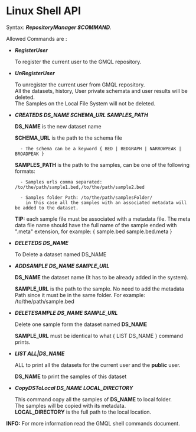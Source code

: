 # Linux Shell API 

Syntax: ___RepositoryManager $COMMAND___.  

Allowed Commands are :

* ___RegisterUser___ 

  To register the current user to the GMQL repository.

* ___UnRegisterUser___ 

  To unregister the current user from GMQL repository. <br />
  All the datasets, history, User private schemata and user results will be deleted. <br />
  The Samples on the Local File System will not be deleted.<br />

* ___CREATEDS DS_NAME SCHEMA_URL SAMPLES_PATH___ 
		
    __DS_NAME__ is the new dataset name

    __SCHEMA_URL__ is the path to the schema file

        - The schema can be a keyword { BED | BEDGRAPH | NARROWPEAK | BROADPEAK }

    __SAMPLES_PATH__ is the path to the samples, can be one of the following formats:

        - Samples urls comma separated: /to/the/path/sample1.bed,/to/the/path/sample2.bed 

        - Samples folder Path: /to/the/path/samplesFolder/ 
          in this case all the samples with an associated metadata will be added to the dataset.

    **TIP:** each sample file must be associated with a metadata file. The meta data file name should have the full name of the sample ended with ".meta" extension, for example: { sample.bed sample.bed.meta }

* ___DELETEDS DS_NAME___ 

  To Delete a dataset named DS_NAME

* ___ADDSAMPLE DS_NAME SAMPLE_URL___ 

  __DS_NAME__ the dataset name (It has to be already added in the system). 

  __SAMPLE_URL__ is the path to the sample. No need to add the metadata Path since it must be in the same folder.
	For example: /to/the/path/sample.bed

* ___DELETESAMPLE DS_NAME SAMPLE_URL___ 

  Delete one sample form the dataset named __DS_NAME__

  __SAMPLE_URL__ must be identical to what { LIST DS_NAME } command prints. 

* ___LIST ALL|DS_NAME___

  ALL to print all the datasets for the current user and the __public__ user. 

  __DS_NAME__ to print the samples of this dataset

* ___CopyDSToLocal DS_NAME LOCAL_DIRECTORY___ 

  This command copy all the samples of __DS_NAME__ to local folder. <br />
  The samples will be copied with its metadata. <br />
  __LOCAL_DIRECTORY__ is the full path to the local location. <br />

**INFO:** For more information read the GMQL shell commands document.
